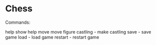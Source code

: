 # Chess

Commands:

help         show help
move         move figure
castling  -  make castling
save      -  save game
load      -  load game
restart   -  restart game
